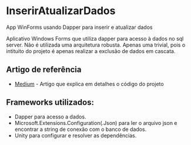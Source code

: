 # InserirAtualizarDados
App WinForms usando Dapper para inserir e atualizar dados

  Aplicativo Windows Forms que utiliza dapper para acesso à dados no sql server.
  Não é utilizada uma arquitetura robusta. Apenas uma trivial, pois o intituito do projeto é apenas realizar a exclusão de dados 
em cascata.

## Artigo de referência
 * [Medium](https://github.com/erikthiago/InserirAtualizarDados) - Artigo que explica em detalhes o código do projeto
   
  ## Frameworks utilizados:<br/>
  - Dapper para acesso a dados.<br/>
  - Microsoft.Extensions.Configuration(.Json) para ler o arquivo json e encontrar a string de conexão com o banco de dados.<br/>
  - Unity para configurar e resolver as dependências.<br/>
